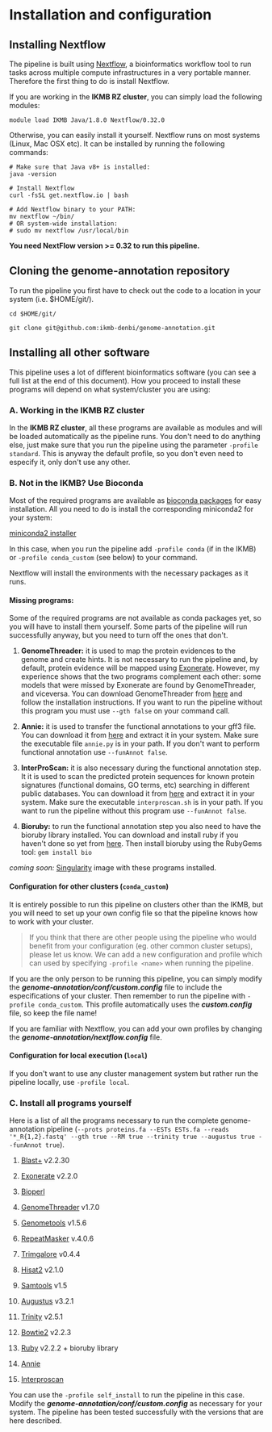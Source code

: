 # Installation and configuration 

## Installing Nextflow 

The pipeline is built using [Nextflow](https://www.nextflow.io), a bioinformatics workflow tool to run tasks across multiple compute infrastructures in a very portable manner.
Therefore the first thing to do is install Nextflow. 

If you are working in the **IKMB RZ cluster**, you can simply load the following modules:

`module load IKMB Java/1.8.0 Nextflow/0.32.0` 

Otherwise, you can easily install it yourself. Nextflow runs on most systems (Linux, Mac OSX etc). It can be installed by running the following commands:

```
# Make sure that Java v8+ is installed:
java -version

# Install Nextflow
curl -fsSL get.nextflow.io | bash

# Add Nextflow binary to your PATH:
mv nextflow ~/bin/
# OR system-wide installation:
# sudo mv nextflow /usr/local/bin
```

**You need NextFlow version >= 0.32 to run this pipeline.** 

## Cloning the genome-annotation repository 

To run the pipeline you first have to check out the code to a location in your system (i.e. $HOME/git/). 

``` 
cd $HOME/git/ 

git clone git@github.com:ikmb-denbi/genome-annotation.git
``` 
 
## Installing all other software 

This pipeline uses a lot of different bioinformatics software (you can see a full list at the end of this document). How you proceed to install these programs will depend on what system/cluster you are using: 

### A. Working in the IKMB RZ cluster 

In the **IKMB RZ cluster**, all these programs are available as modules and will be loaded automatically as the pipeline runs. You don't need to do anything else, just make sure that you run the pipeline using the parameter `-profile standard`. This is anyway the default profile, so you don't even need to especify it, only don't use any other. 

### B. Not in the IKMB? Use Bioconda 

Most of the required programs are available as [bioconda packages](https://bioconda.github.io/recipes.html) for easy installation. All you need to do is install the corresponding miniconda2 for your system: 

[miniconda2 installer](https://repo.continuum.io/miniconda/) 

In this case, when you run the pipeline add `-profile conda` (if in the IKMB) or `-profile conda_custom` (see below) to your command. 

Nextflow will install the environments with the necessary packages as it runs. 

#### Missing programs: 

Some of the required programs are not available as conda packages yet, so you will have to install them yourself. Some parts of the pipeline will run successfully anyway, but you need to turn off the ones that don't. 

1. **GenomeThreader:** it is used to map the protein evidences to the genome and create hints. It is not necessary to run the pipeline and, by default, protein evidence will be mapped using [Exonerate](https://www.ebi.ac.uk/about/vertebrate-genomics/software/exonerate). However, my experience shows that the two programs complement each other: some models that were missed by Exonerate are found by GenomeThreader, and viceversa. You can download GenomeThreader from [here](http://genomethreader.org/download.html) and follow the installation instructions. If you want to run the pipeline without this program you must use `--gth false` on your command call.

2. **Annie:** it is used to transfer the functional annotations to your gff3 file. You can download it from [here](http://genomeannotation.github.io/annie/) and extract it in your system. Make sure the executable file `annie.py` is in your path. If you don't want to perform functional annotation use `--funAnnot false`. 

3. **InterProScan:** it is also necessary during the functional annotation step. It it is used to scan the predicted protein sequences for known protein signatures (functional domains, GO terms, etc) searching in different public databases. You can download it from [here](https://www.ebi.ac.uk/interpro/download.html) and extract it in your system. Make sure the executable `interproscan.sh` is in your path. If you want to run the pipeline without this program use `--funAnnot false`. 

4. **Bioruby:** to run the functional annotation step you also need to have the bioruby library installed. You can download and install ruby if you haven't done so yet from [here](https://www.ruby-lang.org/en/). Then install bioruby using the RubyGems tool: `gem install bio` 

*coming soon:* [Singularity]() image with these programs installed. 

#### Configuration for other clusters (`conda_custom`)

It is entirely possible to run this pipeline on clusters other than the IKMB, but you will need to set up your own config file so that the pipeline knows how to work with your cluster. 

> If you think that there are other people using the pipeline who would benefit from your configuration (eg. other common cluster setups), please let us know. We can add a new configuration and profile which can used by specifying `-profile <name>` when running the pipeline. 

If you are the only person to be running this pipeline, you can simply modify the **_genome-annotation/conf/custom.config_** file to include the especifications of your cluster. Then remember to run the pipeline with `-profile conda_custom`. This profile automatically uses the **_custom.config_** file, so keep the file name! 

If you are familiar with Nextflow, you can add your own profiles by changing the **_genome-annotation/nextflow.config_** file.

#### Configuration for local execution (`local`)

If you don't want to use any cluster management system but rather run the pipeline locally, use `-profile local`. 

### C. Install all programs yourself 

Here is a list of all the programs necessary to run the complete genome-annotation pipeline (`--prots proteins.fa --ESTs ESTs.fa --reads '*_R{1,2}.fastq' --gth true --RM true --trinity true --augustus true --funAnnot true`).

1. [Blast+](https://blast.ncbi.nlm.nih.gov/Blast.cgi?PAGE_TYPE=BlastDocs&DOC_TYPE=Download) v2.2.30 

2. [Exonerate](https://www.ebi.ac.uk/about/vertebrate-genomics/software/exonerate) v2.2.0 

3. [Bioperl](https://bioperl.org) 

4. [GenomeThreader](http://genomethreader.org/download.html) v1.7.0 

5. [Genometools](http://genometools.org) v1.5.6 

6. [RepeatMasker](http://www.repeatmasker.org) v.4.0.6 

7. [Trimgalore](https://www.bioinformatics.babraham.ac.uk/projects/trim_galore/) v0.4.4 

8. [Hisat2](https://ccb.jhu.edu/software/hisat2/manual.shtml) v2.1.0 

9. [Samtools](http://www.htslib.org/download/) v1.5 

10. [Augustus](http://bioinf.uni-greifswald.de/augustus/) v3.2.1 

11. [Trinity](https://github.com/trinityrnaseq/trinityrnaseq/wiki) v2.5.1 

12. [Bowtie2](http://bowtie-bio.sourceforge.net/bowtie2/index.shtml) v2.2.3 

13. [Ruby](https://www.ruby-lang.org/en/) v2.2.2 + bioruby library 

14. [Annie](http://genomeannotation.github.io/annie/)  

15. [Interproscan](https://www.ebi.ac.uk/interpro/download.html)  

You can use the `-profile self_install` to run the pipeline in this case. Modify the **_genome-annotation/conf/custom.config_** as necessary for your system. The pipeline has been tested successfully with the versions that are here described. 

